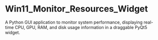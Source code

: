 # Win11_Monitor_Resources_Widget
A Python GUI application to monitor system performance, displaying real-time CPU, GPU, RAM, and disk usage information in a draggable PyQt5 widget.
